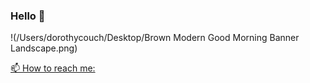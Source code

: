 ### Hello 👋
!(/Users/dorothycouch/Desktop/Brown Modern Good Morning Banner Landscape.png)

[📫 How to reach me:](https://www.linkedin.com/in/dorothy-couch/)

